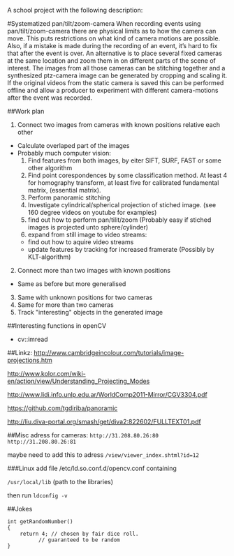 A school project with the following description:

#Systematized pan/tilt/zoom-camera
When recording events using pan/tilt/zoom-camera there are physical limits as to how the camera can move.  This puts restrictions on what kind of camera motions are possible.  Also, if a mistake is made during the recording of an event, it’s hard to fix that after the event is over.  An alternative is to place several fixed cameras at the same location and zoom them in on different parts of the scene of interest.  The images from all those cameras can be stitching together and a synthesized ptz-camera image can be generated by cropping and scaling it.  If the original videos from the static camera is saved this can be performed offline and allow a producer to experiment with different camera-motions after the event was recorded.

##Work plan
1. Connect two images from cameras with known positions relative each other
  * Calculate overlaped part of the images
  * Probably much computer vision:
    1. Find features from both images, by eiter SIFT, SURF, FAST or some other algorithm
    2. Find point corespondences by some classification method. At least 4 for homography transform, at least five for calibrated fundamental matrix, (essential matrix).
    3. Perform panoramic stitching
    4. Investigate cylindrical/spherical projection of stiched image. (see 160 degree videos on youtube for examples)
    5. find out how to perform pan/tilit/zoom (Probably easy if stiched images is projected unto sphere/cylinder)
    6. expand from still image to video streams:
      * find out how to aquire video streams
      * update features by tracking for increased framerate (Possibly by KLT-algorithm)
2. Connect more than two images with known positions
  * Same as before but more generalised
3. Same with unknown positions for two cameras
4. Same for more than two cameras
5. Track "interesting" objects in the generated image

##Interesting functions in openCV
* cv::imread

##Linkz:
http://www.cambridgeincolour.com/tutorials/image-projections.htm

http://www.kolor.com/wiki-en/action/view/Understanding_Projecting_Modes

http://www.lidi.info.unlp.edu.ar/WorldComp2011-Mirror/CGV3304.pdf

https://github.com/tgdiriba/panoramic

http://liu.diva-portal.org/smash/get/diva2:822602/FULLTEXT01.pdf

##Misc
adress for cameras:
`http://31.208.80.26:80`
`http://31.208.80.26:81`

maybe need to add this to adress
`/view/viewer_index.shtml?id=12`

###Linux
add file /etc/ld.so.conf.d/opencv.conf containing

`/usr/local/lib` (path to the libraries)

then run `ldconfig -v`

##Jokes
```
int getRandomNumber()
{
	return 4; // chosen by fair dice roll.
		  // guaranteed to be random
}
```

